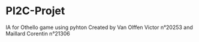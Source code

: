 # PI2C-Projet
IA for Othello game using pyhton Created by Van Olffen Victor n°20253 and Maillard Corentin n°21306
